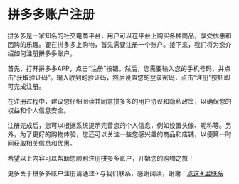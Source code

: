 # 拼多多账户注册

拼多多是一家知名的社交电商平台，用户可以在平台上购买各种商品，享受优惠和团购的乐趣。要在拼多多上购物，首先需要注册一个账户。接下来，我们将为您介绍如何注册拼多多账户。

首先，打开拼多多APP，点击“注册”按钮。然后，您需要输入您的手机号码，并点击“获取验证码”。输入收到的验证码，然后设置您的登录密码，点击“注册”按钮即可完成注册。

在注册过程中，建议您仔细阅读并同意拼多多的用户协议和隐私政策，以确保您的权益和个人信息安全。

注册完成后，您可以根据系统提示完善您的个人信息，例如设置头像、昵称等。另外，为了更好的购物体验，您还可以关注一些您感兴趣的商品和店铺，以便第一时间获取相关信息和优惠。

希望以上内容可以帮助您顺利注册拼多多账户，开始您的购物之旅！

更多关于拼多多账户注册请通过✈与我们联系，感谢阅读，谢谢！[点这✈里联系](https://lm.k02.cc)